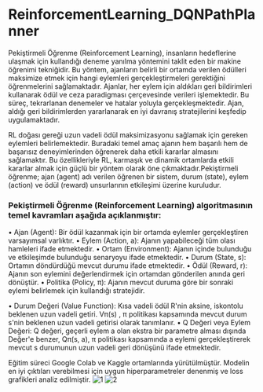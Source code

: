 # ReinforcementLearning_DQNPathPlanner
Pekiştirmeli Öğrenme (Reinforcement Learning), insanların hedeflerine ulaşmak için kullandığı deneme yanılma yöntemini taklit eden bir makine öğrenimi tekniğidir. Bu yöntem, ajanların belirli bir ortamda verilen ödülleri maksimize etmek için hangi eylemleri gerçekleştirmeleri gerektiğini öğrenmelerini sağlamaktadır. Ajanlar, her eylem için aldıkları geri bildirimleri kullanarak ödül ve ceza paradigması çerçevesinde verileri işlemektedir. Bu süreç, tekrarlanan denemeler ve hatalar yoluyla gerçekleşmektedir. Ajan, aldığı geri bildirimlerden yararlanarak en iyi davranış stratejilerini keşfedip uygulamaktadır.

RL doğası gereği uzun vadeli ödül maksimizasyonu sağlamak için gereken eylemleri belirlemektedir. Buradaki temel amaç ajanın hem başarılı hem de başarısız deneyimlerinden öğrenerek daha etkili kararlar almasını sağlamaktır. Bu özellikleriyle RL, karmaşık ve dinamik ortamlarda etkili kararlar almak için güçlü bir yöntem olarak öne çıkmaktadır.Pekiştirmeli öğrenme; ajan (agent) adı verilen öğrenen bir sistem, durum (state), eylem (action) ve ödül (reward) unsurlarının etkileşimi üzerine kuruludur.

### Pekiştirmeli Öğrenme (Reinforcement Learning) algoritmasının temel kavramları aşağıda açıklanmıştır:
• Ajan (Agent): Bir ödül kazanmak için bir ortamda eylemler gerçekleştiren varsayımsal 
varlıktır.
• Eylem (Action, a): Ajanın yapabileceği tüm olası hamleleri ifade etmektedir. 
• Ortam (Environment): Ajanın içinde bulunduğu ve etkileşimde bulunduğu senaryoyu ifade etmektedir. 
• Durum (State, s): Ortamın döndürdüğü mevcut durumu ifade etmektedir. 
• Ödül (Reward, r): Ajanın son eylemini değerlendirmek için ortamdan gönderilen anında geri dönüştür. 
• Politika (Policy, π): Ajanın mevcut duruma göre bir sonraki eylemi belirlemek için kullandığı stratejidir.

• Durum Değeri (Value Function): Kısa vadeli ödül R'nin aksine, iskontolu beklenen uzun vadeli getiri. Vπ(s) , π politikası kapsamında mevcut durum s'nin beklenen uzun vadeli getirisi olarak tanımlanır.
• Q Değeri veya Eylem Değeri: Q değeri, geçerli eylem a olan ekstra bir parametre alması dışında Değer'e benzer, Qπ(s, a), π politikası kapsamında a eylemi gerçekleştirerek mevcut s durumunun uzun vadeli geri dönüşünü ifade etmektedir.

Eğitim süreci Google Colab ve Kaggle ortamlarında yürütülmüştür. Modelin en iyi çıktıları verebilmesi için uygun hiperparametreler denenmiş ve loss grafikleri analiz edilmiştir.
![1](https://github.com/user-attachments/assets/066c00bb-3ff7-4528-8a60-b9b2311bc3d0)   ![2](https://github.com/user-attachments/assets/8978400d-949c-47ad-aed4-c6a3bd811421)

